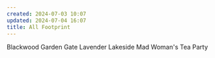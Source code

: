 ```yaml
---
created: 2024-07-03 10:07
updated: 2024-07-04 16:07
title: All Footprint
---
```

Blackwood Garden Gate Lavender Lakeside Mad Woman's Tea Party